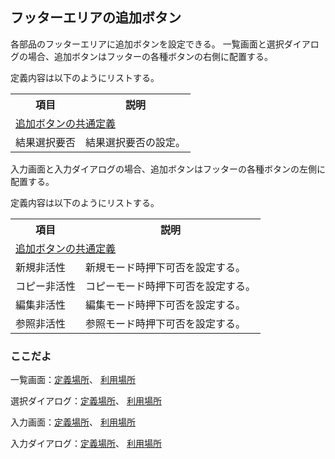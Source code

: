 ## フッターエリアの追加ボタン

各部品のフッターエリアに追加ボタンを設定できる。
一覧画面と選択ダイアログの場合、追加ボタンはフッターの各種ボタンの右側に配置する。

定義内容は以下のようにリストする。
<table>
<tr><th>項目</th><th>説明</th></tr>
<tr><td colspan=2><a href="btns.md">追加ボタンの共通定義</a></td></tr>
<tr><td>結果選択要否</td><td>結果選択要否の設定。</td></tr>
</table>

入力画面と入力ダイアログの場合、追加ボタンはフッターの各種ボタンの左側に配置する。

定義内容は以下のようにリストする。
<table>
<tr><th>項目</th><th>説明</th></tr>
<tr><td colspan=2><a href="btns.md">追加ボタンの共通定義</a></td></tr>
<tr><td>新規非活性</td><td>新規モード時押下可否を設定する。</td></tr>
<tr><td>コピー非活性</td><td>コピーモード時押下可否を設定する。</td></tr>
<tr><td>編集非活性</td><td>編集モード時押下可否を設定する。</td></tr>
<tr><td>参照非活性</td><td>参照モード時押下可否を設定する。</td></tr>
</table>


### ここだよ
一覧画面：[定義場所](https://efwgrp.github.io/ske/svg/footer.btns.listPage.def.svg)、
[利用場所](https://efwgrp.github.io/ske/svg/footer.btns.listPage.svg)

選択ダイアログ：[定義場所](https://efwgrp.github.io/ske/svg/footer.btns.selectDialog.def.svg)、
[利用場所](https://efwgrp.github.io/ske/svg/footer.btns.selectDialog.svg)

入力画面：[定義場所](https://efwgrp.github.io/ske/svg/footer.btns.inputPage.def.svg)、
[利用場所](https://efwgrp.github.io/ske/svg/footer.btns.inputPage.svg)

入力ダイアログ：[定義場所](https://efwgrp.github.io/ske/svg/footer.btns.inputDialog.def.svg)、
[利用場所](https://efwgrp.github.io/ske/svg/footer.btns.inputDialog.svg)


